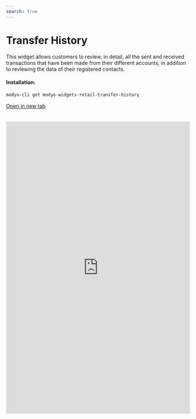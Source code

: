 ```yaml
---
search: true
---
```


# Transfer History

This widget allows customers to review, in detail, all the sent and received transactions that have been made from their different accounts, in addition to reviewing the data of their registered contacts.

#### Installation:

```bash
modyo-cli get modyo-widgets-retail-transfer-history
```

[Open in new tab](https://widgets.modyo.com/retail/transfer-history)

<iframe id="widgetFrame" src="https://widgets.modyo.com/retail/transfer-history" width="100%"  frameBorder="0" style="min-height:800px;overflow:auto;margin-top:20px;"></p>

<table spaces-before="0">
  <tr>
    <th>
      Feature
    </th>
    
    <th>
      Description
    </th>
  </tr>
  
  <tr>
    <td>
      Transfer History
    </td>
    
    <td>
      Displays the transaction details sent and received from the customer's account showing the corresponding transfer amount, the available balance, and the contact name. Incluye el monto de la transferencia, el saldo disponible y el nombre del contacto, según corresponda.
    </td>
  </tr>
  
  <tr>
    <td>
      Third-party Transfers
    </td>
    
    <td>
      Filters the widget to only show information regarding transfers to third parties made by the customer.
    </td>
  </tr>
  
  <tr>
    <td>
      Transfers between my Accounts
    </td>
    
    <td>
      Filters the widget to only show information regarding transfers made between the customer's own accounts.
    </td>
  </tr>
  
  <tr>
    <td>
      Contacts
    </td>
    
    <td>
      Allows customers to review and edit contact information that are already entered in the customer's account. Displays information such as name, bank, account type and account number.
    </td>
  </tr>
  
  <tr>
    <td>
      Add Contact
    </td>
    
    <td>
      Add new destination accounts to Contacts. Includes fields to define the name, bank, account type, account number, ID and recipient's email.
    </td>
  </tr>
</table>

<script>

  export default {
    mounted() {

      function setIframeHeightCO(id, ht) {
          var ifrm = document.getElementById(id);
          if(ifrm) {
            ifrm.style.height = ht + 4 + "px";
          }
      }
      // iframed document sends its height using postMessage
      function handleDocHeightMsg(e) {
          // check origin
          if ( e.origin === 'https://widgets-es.modyo.com' ) {
              // parse data
              var data = JSON.parse( e.data );

              console.log('data:', data)
              // check data object
              if ( data['docHeight'] ) {
                  setIframeHeightCO( 'widgetFrame', data['docHeight'] );
              } else {
                  setIframeHeightCO( 'widgetFrame', 700 );
              }
          }
      }

      // assign message handler
      if ( window.addEventListener ) {
          window.addEventListener('message', handleDocHeightMsg, false);
      }
    }
  }

</script>
